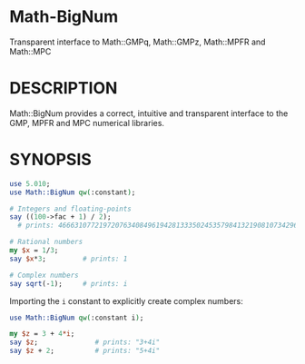 # Math-BigNum

Transparent interface to Math::GMPq, Math::GMPz, Math::MPFR and Math::MPC

# DESCRIPTION

Math::BigNum provides a correct, intuitive and transparent interface to the GMP, MPFR and MPC numerical libraries.

# SYNOPSIS

```perl
use 5.010;
use Math::BigNum qw(:constant);

# Integers and floating-points
say ((100->fac + 1) / 2);
  # prints: 46663107721972076340849619428133350245357984132190810734296481947608799996614957804470731988078259143126848960413611879125592605458432000000000000000000000000.5

# Rational numbers
my $x = 1/3;
say $x*3;         # prints: 1

# Complex numbers
say sqrt(-1);     # prints: i
```

Importing the `i` constant to explicitly create complex numbers:

```perl
use Math::BigNum qw(:constant i);

my $z = 3 + 4*i;
say $z;              # prints: "3+4i"
say $z + 2;          # prints: "5+4i"
```
